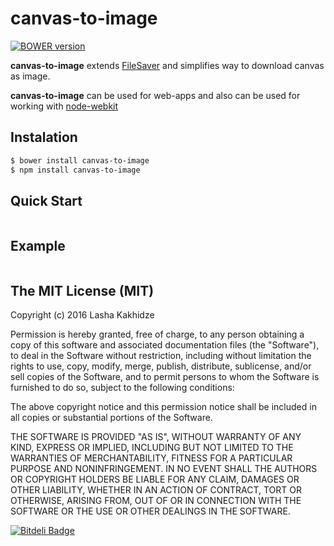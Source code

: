 # canvas-to-image

[![BOWER version](https://badge-me.herokuapp.com/api/bower/kaxi1993/canvas-to-image.png)](http://badges.enytc.com/for/bower/kaxi1993/canvas-to-image)

**canvas-to-image** extends [FileSaver](https://github.com/eligrey/FileSaver.js/) and simplifies way to download canvas as image.

**canvas-to-image** can be used for web-apps and also can be used for working with [node-webkit](https://github.com/nwjs/nw.js)


## Instalation

```bash
$ bower install canvas-to-image
$ npm install canvas-to-image
```

## Quick Start

```bash
```

## Example

```bash
```

## The MIT License (MIT)

Copyright (c) 2016 Lasha Kakhidze

Permission is hereby granted, free of charge, to any person obtaining a copy
of this software and associated documentation files (the "Software"), to deal
in the Software without restriction, including without limitation the rights
to use, copy, modify, merge, publish, distribute, sublicense, and/or sell
copies of the Software, and to permit persons to whom the Software is
furnished to do so, subject to the following conditions:

The above copyright notice and this permission notice shall be included in all
copies or substantial portions of the Software.

THE SOFTWARE IS PROVIDED "AS IS", WITHOUT WARRANTY OF ANY KIND, EXPRESS OR
IMPLIED, INCLUDING BUT NOT LIMITED TO THE WARRANTIES OF MERCHANTABILITY,
FITNESS FOR A PARTICULAR PURPOSE AND NONINFRINGEMENT. IN NO EVENT SHALL THE
AUTHORS OR COPYRIGHT HOLDERS BE LIABLE FOR ANY CLAIM, DAMAGES OR OTHER
LIABILITY, WHETHER IN AN ACTION OF CONTRACT, TORT OR OTHERWISE, ARISING FROM,
OUT OF OR IN CONNECTION WITH THE SOFTWARE OR THE USE OR OTHER DEALINGS IN THE
SOFTWARE.

[![Bitdeli Badge](https://d2weczhvl823v0.cloudfront.net/kaxi1993/canvas-to-image/trend.png)](https://bitdeli.com/free "Bitdeli Badge")

